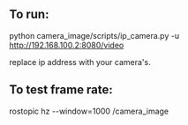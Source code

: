 ## To run:
python camera_image/scripts/ip_camera.py -u http://192.168.100.2:8080/video

replace ip address with your camera's. 

## To test frame rate:
rostopic hz --window=1000 /camera_image
